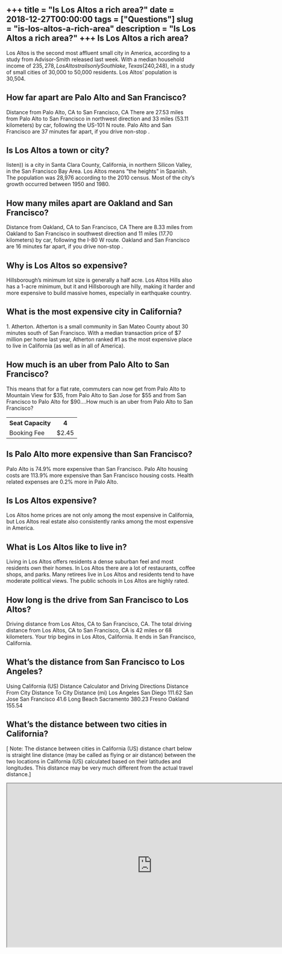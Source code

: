 +++
title = "Is Los Altos a rich area?"
date = 2018-12-27T00:00:00
tags = ["Questions"]
slug = "is-los-altos-a-rich-area"
description = "Is Los Altos a rich area?"
+++
Is Los Altos a rich area?
-------------------------

Los Altos is the second most affluent small city in America, according to a study from Advisor-Smith released last week. With a median household income of $235,278, Los Altos trails only Southlake, Texas ($240,248), in a study of small cities of 30,000 to 50,000 residents. Los Altos’ population is 30,504.

How far apart are Palo Alto and San Francisco?
----------------------------------------------

Distance from Palo Alto, CA to San Francisco, CA There are 27.53 miles from Palo Alto to San Francisco in northwest direction and 33 miles (53.11 kilometers) by car, following the US-101 N route. Palo Alto and San Francisco are 37 minutes far apart, if you drive non-stop .

Is Los Altos a town or city?
----------------------------

listen)) is a city in Santa Clara County, California, in northern Silicon Valley, in the San Francisco Bay Area. Los Altos means “the heights” in Spanish. The population was 28,976 according to the 2010 census. Most of the city’s growth occurred between 1950 and 1980.

How many miles apart are Oakland and San Francisco?
---------------------------------------------------

Distance from Oakland, CA to San Francisco, CA There are 8.33 miles from Oakland to San Francisco in southwest direction and 11 miles (17.70 kilometers) by car, following the I-80 W route. Oakland and San Francisco are 16 minutes far apart, if you drive non-stop .

Why is Los Altos so expensive?
------------------------------

Hillsborough’s minimum lot size is generally a half acre. Los Altos Hills also has a 1-acre minimum, but it and Hillsborough are hilly, making it harder and more expensive to build massive homes, especially in earthquake country.

What is the most expensive city in California?
----------------------------------------------

1\. Atherton. Atherton is a small community in San Mateo County about 30 minutes south of San Francisco. With a median transaction price of $7 million per home last year, Atherton ranked #1 as the most expensive place to live in California (as well as in all of America).

How much is an uber from Palo Alto to San Francisco?
----------------------------------------------------

This means that for a flat rate, commuters can now get from Palo Alto to Mountain View for $35, from Palo Alto to San Jose for $55 and from San Francisco to Palo Alto for $90….How much is an uber from Palo Alto to San Francisco?

<table><tr><th>Seat Capacity</th><th>4</th></tr><tr><td>Booking Fee</td><td>$2.45</td></tr></table>

Is Palo Alto more expensive than San Francisco?
-----------------------------------------------

Palo Alto is 74.9% more expensive than San Francisco. Palo Alto housing costs are 113.9% more expensive than San Francisco housing costs. Health related expenses are 0.2% more in Palo Alto.

Is Los Altos expensive?
-----------------------

Los Altos home prices are not only among the most expensive in California, but Los Altos real estate also consistently ranks among the most expensive in America.

What is Los Altos like to live in?
----------------------------------

Living in Los Altos offers residents a dense suburban feel and most residents own their homes. In Los Altos there are a lot of restaurants, coffee shops, and parks. Many retirees live in Los Altos and residents tend to have moderate political views. The public schools in Los Altos are highly rated.

How long is the drive from San Francisco to Los Altos?
------------------------------------------------------

Driving distance from Los Altos, CA to San Francisco, CA. The total driving distance from Los Altos, CA to San Francisco, CA is 42 miles or 68 kilometers. Your trip begins in Los Altos, California. It ends in San Francisco, California.

What’s the distance from San Francisco to Los Angeles?
------------------------------------------------------

Using California (US) Distance Calculator and Driving Directions Distance From City Distance To City Distance (mi) Los Angeles San Diego 111.62 San Jose San Francisco 41.6 Long Beach Sacramento 380.23 Fresno Oakland 155.54

What’s the distance between two cities in California?
-----------------------------------------------------

\[ Note: The distance between cities in California (US) distance chart below is straight line distance (may be called as flying or air distance) between the two locations in California (US) calculated based on their latitudes and longitudes. This distance may be very much different from the actual travel distance.\]

<iframe allow="accelerometer; autoplay; clipboard-write; encrypted-media; gyroscope; picture-in-picture" allowfullscreen="" class="__youtube_prefs__  epyt-is-override  no-lazyload" data-no-lazy="1" data-origheight="433" data-origwidth="770" data-skipgform_ajax_framebjll="" height="433" id="_ytid_85093" loading="lazy" src="https://www.youtube.com/embed/eA8ZIURhigs?enablejsapi=1&autoplay=0&cc_load_policy=0&cc_lang_pref=&iv_load_policy=1&loop=0&modestbranding=0&rel=1&fs=1&playsinline=0&autohide=2&theme=dark&color=red&controls=1&" title="YouTube player" width="770"></iframe>
